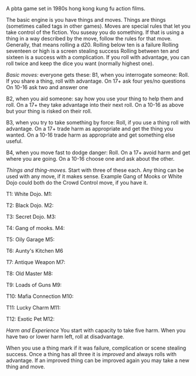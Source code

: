 A pbta game set in 1980s hong kong kung fu action films.

The basic engine is you have things and moves. 
Things are things (sometimes called tags in other games). 
Moves are special rules that let you take control  of the fiction.
You suseay you do something. If that is using a thing in a way described by the move, follow the rules for that move.
Generally, that means rolling a d20. 
Rolling below ten is a failure
Rolling seventeen or high is a screen stealing success
Rolling between ten and sixteen is a success with a complication.
If you roll with advantage, you can roll twice and keep the dice you want (normally highest one).

*Basic moves:* everyone gets these:
B1, when you interrogate someone: Roll. If you share a thing, roll with advantage. 
On 17+ ask four yes/no questions
On 10-16 ask two and answer one

B2, when you aid someone: say how you use your thing to help them and roll. 
On a 17+ they take advantage into their next roll.
On a 10-16 as above but your thing is risked on their roll.

B3, when you try to take something by force: Roll, if you use a thing roll with advantage.
On a 17+ trade harm as appropriate and get the thing you wanted.
On a 10-16 trade harm as appropriate and get something else useful.

B4, when you move fast to dodge danger: Roll. 
On a 17+ avoid harm and get where you are going.
On a 10-16 choose one and ask about the other.

*Things and thing-moves.* Start with three of these each.
Any thing can be used with any move, if it makes sense. 
Example Gang of Mooks or White Dojo could both do the Crowd Control move, if you have it. 

T1: White Dojo.
M1:

T2: Black Dojo.
M2:

T3: Secret Dojo.
M3:

T4: Gang of mooks.
M4:

T5: Oily Garage
M5: 

T6: Aunty's Kitchen
M6

T7: Antique Weapon
M7:

T8: Old Master
M8:

T9: Loads of Guns
M9:

T10: Mafia Connection
M10: 

T11: Lucky Charm
M11:

T12: Exotic Pet
M12: 

*Harm and Experience*
You start with capacity to take five harm.
When you have two or lower harm left, roll at disadvantage.

When you use a thing mark if it was failure, complication or scene stealing success. 
Once a thing has all three it is *improved* and always rolls with advantage.
If an improved thing can be improved again you may take a new thing and move.
